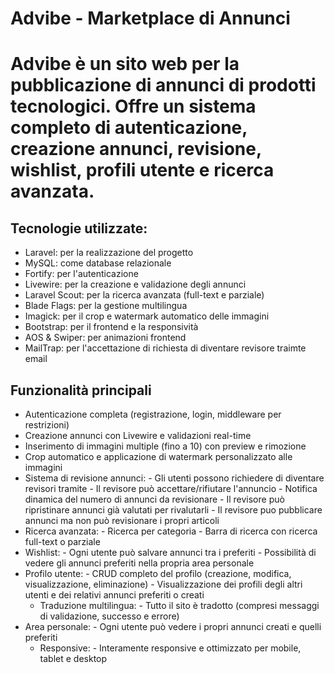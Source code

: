 # Advibe - Marketplace di Annunci

# Advibe è un sito web per la pubblicazione di annunci di prodotti tecnologici. Offre un sistema completo di autenticazione, creazione annunci, revisione, wishlist, profili utente e ricerca avanzata.
## Tecnologie utilizzate:
- Laravel: per la realizzazione del progetto
- MySQL: come database relazionale
- Fortify: per l'autenticazione
- Livewire: per la creazione e validazione degli annunci
- Laravel Scout: per la ricerca avanzata (full-text e parziale)
- Blade Flags: per la gestione multilingua
- Imagick: per il crop e watermark automatico delle immagini
- Bootstrap: per il frontend e la responsività
- AOS & Swiper: per animazioni frontend
- MailTrap: per l'accettazione di richiesta di diventare revisore traimte email

## Funzionalità principali
- Autenticazione completa (registrazione, login, middleware per restrizioni)
- Creazione annunci con Livewire e validazioni real-time
- Inserimento di immagini multiple (fino a 10) con preview e rimozione
- Crop automatico e applicazione di watermark personalizzato alle immagini
- Sistema di revisione annunci:
        - Gli utenti possono richiedere di diventare revisori tramite
        - Il revisore può accettare/rifiutare l'annuncio
        - Notifica dinamica del numero di annunci da revisionare
        - Il revisore può ripristinare annunci già valutati per rivalutarli
        - Il revisore puo pubblicare annunci ma non può revisionare i propri articoli
- Ricerca avanzata:
        - Ricerca per categoria
        - Barra di ricerca con ricerca full-text o parziale
- Wishlist:
        - Ogni utente può salvare annunci tra i preferiti
        - Possibilità di vedere gli annunci preferiti nella propria area personale
- Profilo utente:
        - CRUD completo del profilo (creazione, modifica, visualizzazione, eliminazione)
        - Visualizzazione dei profili degli altri utenti e dei relativi annunci preferiti o creati
  - Traduzione multilingua:
        - Tutto il sito è tradotto (compresi messaggi di validazione, successo e errore)
- Area personale:
        - Ogni utente può vedere i propri annunci creati e quelli preferiti
  - Responsive:
        - Interamente responsive e ottimizzato per mobile, tablet e desktop
